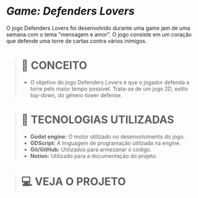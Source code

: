 # ***Game: Defenders Lovers***
O jogo Defenders Lovers foi desenvolvido durante uma game jam de uma semana com o tema "mensagem e amor". O jogo consiste em um coração que defende uma torre de cartas contra vários inimigos.

> # 🚀 CONCEITO
> * O objetivo do jogo Defenders Lovers é que o jogador defenda a torre pelo maior tempo possível. Trata-se de um jogo 2D, estilo top-down, do gênero tower defense.

> # 🔦 TECNOLOGIAS UTILIZADAS
> * **Godot engine:** O motor utilizado no desenvolvimento do jogo.
> * **GDScript:** A linguagem de programação utilizada na engine.
> * **Git/GitHub:** Utilizados para armezanar o código.
> * **Notion:** Utilizado para a documentação do projeto.

> # 💻 VEJA O PROJETO
> 
